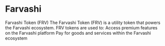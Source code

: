 # Farvashi
Farvashi Token (FRV)   The Farvashi Token (FRV) is a utility token that powers the Farvashi ecosystem. FRV tokens are used to:      Access premium features on the Farvashi platform     Pay for goods and services within the Farvashi ecosystem
